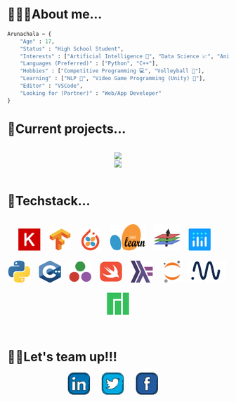 # **👨🏻‍🎓About me...**
    
```python
Arunachala = { 
    "Age" : 17,
    "Status" : "High School Student",
    "Interests" : ["Artificial Intelligence 🧠", "Data Science 📈", "Anime 📺"],
    "Languages (Preferred)" : ["Python", "C++"],
    "Hobbies" : ["Competitive Programming 💻", "Volleyball 🏐"],
    "Learning" : ["NLP 📜", "Video Game Programming (Unity) 👾"],
    "Editor" : "VSCode",
    "Looking for (Partner)" : "Web/App Developer"
}    
``` 
</div>


# **💾Current projects...**
<br>
<div align = "center">
<a href = "https://github.com/Majimearun/artificial-bi">
<img src='https://img.shields.io/static/v1?label=ai&message=artificial%20Data%20scientist&color=999999&style=for-the-badge&logo=python&logoColor=white' />
</a>
<br>
<a href = "https://github.com/Majimearun/covid-19-data-science-project">
<img src='https://img.shields.io/static/v1?label=Data%20Science&message=COVID-19%20analysis&color=999999&style=for-the-badge&logo=python&logoColor=white' />
</a>
<br>    
<br>
</div>

# **🔧Techstack...**
<br>
<div align = "center">
<a href='https://keras.io/' target="blank"><img style = "padding-bottom: 20px;" src="svgs/keras.svg" alt="" height = 50 width = 50/></a>&nbsp&nbsp&nbsp&nbsp
<a href='https://www.tensorflow.org/' target="blank"><img style = "padding-bottom: 20px;" src="svgs/tf.svg" alt="" height = 50 width = 50 /></a>&nbsp&nbsp&nbsp&nbsp
<a href='https://skorch.readthedocs.io/en/stable/' target="blank"><img style = "padding-bottom: 20px;" src="svgs/skorch.png" alt="" height = 50 width = 50/></a>&nbsp&nbsp&nbsp&nbsp
<a href='https://scikit-learn.org/' target="blank"><img style = "padding-bottom: 20px;" src="svgs/sklearn.svg" alt="" height = 60 width = 80/></a>&nbsp&nbsp&nbsp&nbsp
<a href='https://fluxml.ai/' target="blank"><img style = "padding-bottom: 20px;" src="svgs/flux.png" alt="" height = 60 width = 60/></a>&nbsp&nbsp&nbsp&nbsp
<a href='https://plotly.com/' target="blank"><img style = "padding-bottom: 20px;" src="svgs/plotly.svg" alt="" height = 50 width = 50 /></a>&nbsp&nbsp&nbsp&nbsp
<a href='https://www.python.org/' target="blank"><img style = "padding-bottom: 20px;" src="svgs/python.svg" alt="" height = 50 width = 50/></a>&nbsp&nbsp&nbsp&nbsp
<a href='https://www.cplusplus.com/' target="blank"><img style = "padding-bottom: 20px;" src="svgs/cplusplus.svg" alt="" height = 50 width = 50/></a>&nbsp&nbsp&nbsp&nbsp
<a href='https://julialang.org/' target="blank"><img style = "padding-bottom: 20px;" src="svgs/julia.svg" alt="" height = 50 width = 50/></a>&nbsp&nbsp&nbsp&nbsp
<a href='https://swift.org/' target="blank"><img style = "padding-bottom: 20px;" src="svgs/swift.svg" alt="" height = 50 width = 50/></a>&nbsp&nbsp&nbsp&nbsp
<a href='https://www.haskell.org/' target="blank"><img style = "padding-bottom: 20px;" src="svgs/haskell.svg" alt="" height = 50 width = 50/></a>&nbsp&nbsp&nbsp&nbsp
<a href='https://jupyter.org/' target="blank"><img style = "padding-bottom: 20px;" src="svgs/jupyter.svg" alt="" height = 50 width = 50/></a>&nbsp
<a href='https://neptune.ai/' target="blank"><img style = "padding-bottom: 20px;" src="svgs/neptune.png" alt="" height = 50 width = 90/></a>&nbsp
<a href='https://manjaro.org/' target="blank"><img style = "padding-bottom: 20px;" src="svgs/manjaro.svg" alt="" height = 50 width = 50/></a>



</div>
<br>


# **🤝🏻Let's team up!!!**

<p align = "center"> 
    <a href="https://www.linkedin.com/in/arunachala-a-m-9029771b4/" alt="Linkedin"><img src="svgs/linkedin.svg" height = 50 ></a>&nbsp&nbsp&nbsp&nbsp&nbsp&nbsp
    <a href="https://twitter.com/MajimeArun" alt="twitter"><img src="svgs/twitter.svg" height = 50 ></a>&nbsp&nbsp&nbsp&nbsp&nbsp&nbsp
    <a href="https://www.facebook.com/arunachala.amudamurugan.1/" alt="twitter"><img src="svgs/facebook.svg" height = 50 ></a>&nbsp&nbsp&nbsp&nbsp&nbsp&nbsp
    
</p>

